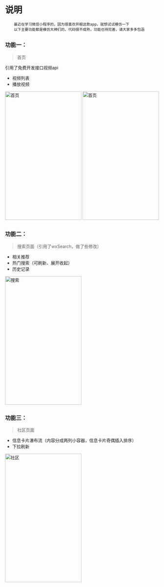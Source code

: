 说明
====
        最近在学习微信小程序的，因为很喜欢开眼这款app，就想试试模仿一下
        以下主要功能都是模仿大神们的，代码很不成熟，功能也待完善，请大家多多包涵
`功能一：`
----
>首页<br>

引用了免费开发接口视频api<br>
* 视频列表
* 播放视频<br>

<img src='https://img-blog.csdnimg.cn/20190105170006425.gif' width='250' height='420' alt='首页'/>

<img src='https://img-blog.csdnimg.cn/20190105170515527.gif' width='250' height='420' alt='首页'/>

`功能二：`
----
>搜索页面（引用了wxSearch，做了些修改）<br>
* 相关推荐
* 热门搜索（可刷新、展开收起）
* 历史记录<br>

<img src='https://img-blog.csdnimg.cn/20190105170630707.gif' width='250' height='420' alt='搜索'/>

`功能三：`
----
>社区页面

* 信息卡片瀑布流（内容分成两列小容器，信息卡片奇偶插入排序）
* 下拉刷新

<img src='https://img-blog.csdnimg.cn/20190323091404877.gif' width='250' height='420' alt='社区'/>



